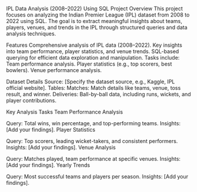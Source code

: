 IPL Data Analysis (2008–2022) Using SQL
Project Overview
This project focuses on analyzing the Indian Premier League (IPL) dataset from 2008 to 2022 using SQL. The goal is to extract meaningful insights about teams, players, venues, and trends in the IPL through structured queries and data analysis techniques.


Features
Comprehensive analysis of IPL data (2008–2022).
Key insights into team performance, player statistics, and venue trends.
SQL-based querying for efficient data exploration and manipulation.
Tasks include:
Team performance analysis.
Player statistics (e.g., top scorers, best bowlers).
Venue performance analysis.

Dataset Details
Source: [Specify the dataset source, e.g., Kaggle, IPL official website].
Tables:
Matches: Match details like teams, venue, toss result, and winner.
Deliveries: Ball-by-ball data, including runs, wickets, and player contributions.

Key Analysis Tasks
Team Performance Analysis

Query: Total wins, win percentage, and top-performing teams.
Insights: [Add your findings].
Player Statistics

Query: Top scorers, leading wicket-takers, and consistent performers.
Insights: [Add your findings].
Venue Analysis

Query: Matches played, team performance at specific venues.
Insights: [Add your findings].
Yearly Trends

Query: Most successful teams and players per season.
Insights: [Add your findings].
